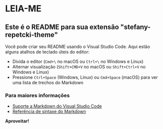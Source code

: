 # LEIA-ME
## Este é o README para sua extensão "stefany-repetcki-theme"
Você pode criar seu README usando o Visual Studio Code. Aqui estão alguns atalhos de teclado úteis do editor:

* Divida o editor (`Cmd+\` no macOS ou `Ctrl+\` no Windows e Linux)
* Alternar visualização (`Shift+CMD+V` no macOS ou `Shift+Ctrl+V` no Windows e Linux)
* Pressione `Ctrl+Space` (Windows, Linux) ou `Cmd+Space` (macOS) para ver uma lista de trechos do Markdown

### Para maiores informações
* [Suporte a Markdown do Visual Studio Code](http://code.visualstudio.com/docs/languages/markdown)
* [Referência de sintaxe do Markdown](https://help.github.com/articles/markdown-basics/)

**Aproveitar!**
